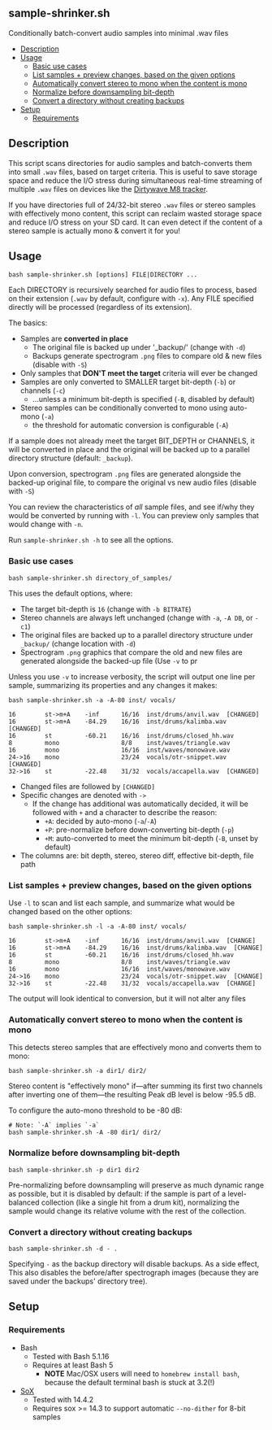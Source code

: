 ## sample-shrinker.sh

Conditionally batch-convert audio samples into minimal .wav files


<!-- vim-markdown-toc GFM -->

* [Description](#description)
* [Usage](#usage)
  * [Basic use cases](#basic-use-cases)
  * [List samples + preview changes, based on the given options](#list-samples--preview-changes-based-on-the-given-options)
  * [Automatically convert stereo to mono when the content is mono](#automatically-convert-stereo-to-mono-when-the-content-is-mono)
  * [Normalize before downsampling bit-depth](#normalize-before-downsampling-bit-depth)
  * [Convert a directory without creating backups](#convert-a-directory-without-creating-backups)
* [Setup](#setup)
  * [Requirements](#requirements)

<!-- vim-markdown-toc -->


## Description

This script scans directories for audio samples and batch-converts them into
small `.wav` files, based on target criteria.  This is useful to save storage
space and reduce the I/O stress during simultaneous real-time streaming
of multiple `.wav` files on devices like the [Dirtywave M8 tracker][m8].

If you have directories full of 24/32-bit stereo `.wav` files or stereo
samples with effectively mono content, this script can reclaim wasted storage
space and reduce I/O stress on your SD card.  It can even detect if the content
of a stereo sample is actually mono & convert it for you!

## Usage

```console
bash sample-shrinker.sh [options] FILE|DIRECTORY ...
```

Each DIRECTORY is recursively searched for audio files to process, based
on their extension (`.wav` by default, configure with `-x`).  Any FILE
specified directly will be processed (regardless of its extension).

The basics:

- Samples are **converted in place**
  - The original file is backed up under '_backup/' (change with `-d`)
  - Backups generate spectrogram `.png` files to compare old & new files
    (disable with `-S`)
- Only samples that **DON'T meet the target** criteria will ever be changed
- Samples are only converted to SMALLER target bit-depth (`-b`) or channels (`-c`)
  - ...unless a minimum bit-depth is specified (`-B`, disabled by default)
- Stereo samples can be conditionally converted to mono using auto-mono (`-a`)
  - the threshold for automatic conversion is configurable (`-A`)


If a sample does not already meet the target BIT_DEPTH or CHANNELS, it will be
converted in place and the original will be backed up to a parallel directory
structure (default: `_backup`).

Upon conversion, spectrogram `.png` files are generated alongside the backed-up
original file, to compare the original vs new audio files (disable with `-S`)

You can review the characteristics of *all* sample files, and see if/why they
would be converted by running with `-l`.  You can preview only samples that
would change with `-n`.

Run `sample-shrinker.sh -h` to see all the options.


### Basic use cases

```console
bash sample-shrinker.sh directory_of_samples/
```

This uses the default options, where:

* The target bit-depth is `16` (change with `-b BITRATE`)
* Stereo channels are always left unchanged (change with `-a`, `-A DB`, or `-c1`)
* The original files are backed up to a parallel directory structure under
  `_backup/` (change location with `-d`)
* Spectrogram `.png` graphics that compare the old and new files are generated
  alongside the backed-up file (Use `-v` to pr


Unless you use `-v` to increase verbosity, the script will output one line per
sample, summarizing its properties and any changes it makes:

```console
bash sample-shrinker.sh -a -A-80 inst/ vocals/

16        st->m+A    -inf      16/16  inst/drums/anvil.wav  [CHANGED]
16        st->m+A    -84.29    16/16  inst/drums/kalimba.wav  [CHANGED]
16        st         -60.21    16/16  inst/drums/closed_hh.wav
8         mono                 8/8    inst/waves/triangle.wav
16        mono                 16/16  inst/waves/monowave.wav
24->16    mono                 23/24  vocals/otr-snippet.wav  [CHANGED]
32->16    st         -22.48    31/32  vocals/accapella.wav  [CHANGED]

```

* Changed files are followed by `[CHANGED]`
* Specific changes are denoted with `->`
  * If the change has additional was automatically decided, it will be followed
    with `+` and a character to describe the reason:
    * `+A`: decided by auto-mono (`-a`/`-A`)
    * `+P`: pre-normalize before down-converting bit-depth (`-p`)
    * `+M`: auto-converted to meet the minimum bit-depth (`-B`, unset by default)
* The columns are: bit depth, stereo, stereo diff, effective bit-depth, file path


### List samples + preview changes, based on the given options

Use `-l` to scan and list each sample, and summarize what would be changed
based on the other options:

```console
bash sample-shrinker.sh -l -a -A-80 inst/ vocals/

16        st->m+A    -inf      16/16  inst/drums/anvil.wav  [CHANGE]
16        st->m+A    -84.29    16/16  inst/drums/kalimba.wav  [CHANGE]
16        st         -60.21    16/16  inst/drums/closed_hh.wav
8         mono                 8/8    inst/waves/triangle.wav
16        mono                 16/16  inst/waves/monowave.wav
24->16    mono                 23/24  vocals/otr-snippet.wav  [CHANGE]
32->16    st         -22.48    31/32  vocals/accapella.wav  [CHANGE]

```

The output will look identical to conversion, but it will not alter any files


### Automatically convert stereo to mono when the content is mono

This detects stereo samples that are effectively mono and converts them to mono:

```console
bash sample-shrinker.sh -a dir1/ dir2/
```

Stereo content is "effectively mono" if―after summing its first two
channels after inverting one of them—the resulting Peak dB level is below -95.5
dB.

To configure the auto-mono threshold to be -80 dB:

```console
# Note: `-A` implies `-a`
bash sample-shrinker.sh -A -80 dir1/ dir2/
```

### Normalize before downsampling bit-depth

```console
bash sample-shrinker.sh -p dir1 dir2
```

Pre-normalizing before downsampling will preserve as much dynamic range as
possible, but it is disabled by default: if the sample is part of a
level-balanced collection (like a single hit from a drum kit), normalizing the
sample would change its relative volume with the rest of the collection.


### Convert a directory without creating backups

```console
bash sample-shrinker.sh -d - .
```

Specifying `-` as the backup directory will disable backups.  As a side effect,
This also disables the before/after spectrograph images (because they are saved
under the backups' directory tree).



## Setup

### Requirements

* Bash
  * Tested with Bash 5.1.16
  * Requires at least Bash 5
    * **NOTE** Mac/OSX users will need to `homebrew install bash`, because the
      default terminal bash is stuck at 3.2(!)
* [SoX][sox]
  * Tested with 14.4.2
  * Requires sox >= 14.3 to support automatic `--no-dither` for 8-bit samples


[sox]: https://sox.sourceforge.net/
[m8]: https://dirtywave.com/products/m8-tracker
